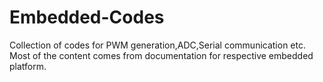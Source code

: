 # Embedded-Codes
Collection of codes for PWM generation,ADC,Serial communication etc.
Most of the content comes from documentation for respective embedded platform.
